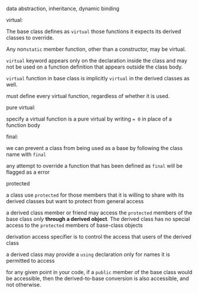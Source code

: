 data abstraction, inheritance, dynamic binding



virtual:

The base class defines as `virtual` those functions it expects its derived classes to override.

Any non`static` member function, other than a constructor, may be virtual.

`virtual` keyword appears only on the declaration inside the class and may not be used on a function definition that appears outside the class body.

`virtual` function in base class is implicitly `virtual` in the derived classes as well.

must define every virtual function, regardless of whether it is used.



pure virtual:

specify a virtual function is a pure virtual by writing `= 0` in place of a function body



final:

we can prevent a class from being used as a base by following the class name with `final`

any attempt to override a function that has been defined as `final` will be flagged as a error



protected

a class use `protected` for those members that it is willing to share with its derived classes but want to protect from general access

a derived class member or friend may access the `protected` members of the base class *only* **through a derived object**. The derived class has no special access to the `protected` members of base-class objects



derivation access specifier is to control the access that users of the derived class



a derived class may provide a `using` declaration only for names it is permitted to access



for any given point in your code, if a `public` member of the base class would be accessible, then the derived-to-base conversion is also accessible, and not otherwise.